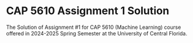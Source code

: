 # CAP 5610 Assignment 1 Solution
 The Solution of Assignment #1 for CAP 5610 (Machine Learning) course offered in 2024-2025 Spring Semester at the University of Central Florida.
